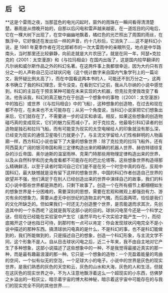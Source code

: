 ## 后　记

**这是个雷雨之夜，当那蓝色的电光闪起时，窗外的雨珠在一瞬间看得清清楚楚。暴雨是从傍晚开始的，自那以后闪电和雷声越来越密。在一道炫目的闪电后，它在一棵大树下出现了，在空中幽幽地飘着，橘红色的光芒照出了周围的雨丝，在飘浮中，它好像还在发出埙一样的声音，约十几秒后，它消失了……这不是科幻小说，是 1981 年夏季作者在河北邯郸市的一次大雷雨中的亲眼所见，地点是中华路南头，当时那里还比较僻静，向前走就是大片农田了。就是在同一年，阿瑟•克拉克的《2001：太空漫游》和《与拉玛相会》在国内出版了，这是国内较早翻译的凡尔纳和威尔斯作品之外的科幻名著。在这两件事上我都很幸运，因为大约只有百分之一的人声称自己见过球状闪电（这个统计数字来自国内气象学刊上的一篇论文，我怀疑比例太高了），而在中国看这两本书的人，可能还不到万分之一。这两本书确立了我的科幻理念，至今没变。在看到它们之前，我从凡尔纳的小说中感觉到，科幻的主旨在于预言某种可能在未来实现的大机器，但克拉克使我改变了看法，他告诉我，科幻的真正魅力在于创造一个想象中的事物（《2001：太空漫游》中的独石）或世界（《与拉玛相会》中的飞船），这种想象的创造物，在过去和现在都不存在，在未来也不太可能存在；从另一个角度说，当科幻小说家把它们想象出来后，它们就存在了，不需要进一步的证实和承诺。相反，如果这些想象的创造物碰巧真的变成现实，它们的魅力反而减小了。对于克拉克，他最吸引科幻读者的创造物是独石和拉玛飞船，而有可能变为现实的太空电梯给人的印象就没有那么深，已经变为现实的通信卫星吸引力就更小了。与主流文学留给人们性格鲜明的人物画廊一样，西方科幻小说也留下了大量的想象世界：除了克拉克的拉玛飞船外，还有阿西莫夫广阔的银河帝国和用三定律构造出来的精确的机器人世界、赫伯特错综复杂的沙丘帝国、奥尔迪斯的温室雨林、克莱门特那些用物理定律构造出来的世界，以及从自然科学和历史角度看都不可能存在的巴比伦塔等。这些想象世界构造得那么精确鲜活，以至于读者时常问自己它们是不是在另一个时空中真的存在。反观中国科幻，最大缺憾就是没有留下这样的想象世界，中国的科幻作者创造自己世界的欲望并不强，他们满足于在别人已经创造出来的世界中演绎自己的故事，我们的科幻小说中那些世界都是熟悉的，只剩下故事了。创造一个在所有细节上都栩栩如生的想象世界是十分困难的，需要深刻的思想，需要在宏观和微观上都强劲有力、游刃有余的想象力，需要从虚无中创世纪的造物主的气魄，而后面两项，恰恰是我们的文化所缺乏的。但如果我们一时还无力创造整个世界，是否能退而求其次，先创造其中的一个东西呢？这就是我写这部小说的目的。球状闪电至今还是一个科学之谜，但现在已经能在实验室中产生它（虽然平均七千次实验才能产生一个），而彻底揭开这个谜也指日可待，到那时有一点可以肯定：你会发现球状闪电完全不是小说中描述的那种东西。搞清球状闪电真的是什么，不是科幻的事，也不是科幻能做到的，我们所能做到的，只是描述自己的想象，创造一个科幻形象，与主流文学不同，这个形象不是人。自从目击球状闪电之后，近二十年来，我不由自主地对它产生了多种想象，这部小说描述了这些想象中的一种，不是我觉得最接近真实的那一种，而是最有趣最浪漫的那一种。它只是一个想象的造物：一个充盈着能量的弯曲的空间，一个似有似无的空泡，一个足球大小的电子。小说中的世界是灰色的现实世界，是我们熟悉的灰色的天空和云，灰色的山水和大海，灰色的人和生活，但就在这灰色的现实世界之中，不为人注意地飘浮着这么一个超现实的小东西，仿佛梦之乡溢出的一粒灰尘，暗示着宇宙的博大和神秘，暗示着这宇宙中可能存在的与我们的现实完全不同的其他世界……